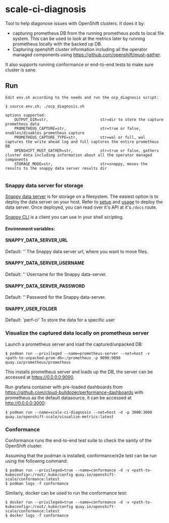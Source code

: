# scale-ci-diagnosis

Tool to help diagonose issues with OpenShift clusters. It does it by:
- capturing prometheus DB from the running prometheus pods to local file system. This can be used to look at the metrics later by running prometheus locally with the backed up DB.
- Capturing openshift cluster information including  all the operator managed components using https://github.com/openshift/must-gather.

It also supports running conformance or end-to-end tests to make sure cluster is sane.

## Run
```
Edit env.sh according to the needs and run the ocp_diagnosis script:

$ source env.sh; ./ocp_diagnosis.sh

options supported:
	OUTPUT_DIR=str,                       str=dir to store the capture prometheus data
	PROMETHEUS_CAPTURE=str,               str=true or false, enables/disables prometheus capture
	PROMETHEUS_CAPTURE_TYPE=str,          str=wal or full, wal captures the write ahead log and full captures the entire prometheus DB
	OPENSHIFT_MUST_GATHER=str,            str=true or false, gathers cluster data including information about all the operator managed components
	STORAGE_MODE=str,                     str=snappy, moves the results to the snappy data server results dir 
	
```

### Snappy data server for storage

[Snappy data server](https://github.com/openshift-scale/snappy-data-server) is for storage on a filesystem. The easiest option is to deploy the data server on your host. Refer to [setup](https://github.com/openshift-scale/snappy-data-server#Setup) and [usage](https://github.com/openshift-scale/snappy-data-server#Usage) to deploy the data server. Once deployed, you can read over it's API at it's `/docs` route.

[Snappy CLI](https://github.com/mfleader/snappyCLI) is a client you can use in your shell scripting.

#### Environment variables:

#### SNAPPY_DATA_SERVER_URL
Default: ''
The Snappy data server url, where you want to move files.
#### SNAPPY_DATA_SERVER_USERNAME
Default: ''
Username for the Snappy data-server.
#### SNAPPY_DATA_SERVER_PASSWORD
Default: ''
Password for the Snappy data-server.
#### SNAPPY_USER_FOLDER
Default: 'perf-ci'
To store the data for a specific user

### Visualize the captured data locally on prometheus server
Launch a prometheus server and load the captured/unpacked DB:
```
$ podman run --privileged --name=prometheus-server --net=host -v <path-to-unpacked-prom-db>:/prometheus -p 9090:9090 quay.io/prometheus/prometheus
```
This installs prometheus server and loads up the DB, the server can be accessed at https://0.0.0.0:9090.

Run grafana container with pre-loaded dashboards from https://github.com/cloud-bulldozer/performance-dashboards with prometheus as the default datasource, it can be accessed at http://0.0.0.0:3000:
```
$ podman run --name=scale-ci-diagnosis --net=host -d -p 3000:3000 quay.io/openshift-scale/visualize-metrics:latest
```

### Conformance

Conformance runs the end-to-end test suite to check the sanity of the OpenShift cluster.

Assuming that the podman is installed, conformance/e2e test can be run using the following command:
```
$ podman run --privileged=true --name=conformance -d -v <path-to-kubeconfig>:/root/.kube/config quay.io/openshift-scale/conformance:latest
$ podman logs -f conformance
```

Similarly, docker can be used to run the conformance test:
```
$ docker run --privileged=true --name=conformance -d -v <path-to-kubeconfig>:/root/.kube/config quay.io/openshift-scale/conformance:latest
$ docker logs -f conformance
```
